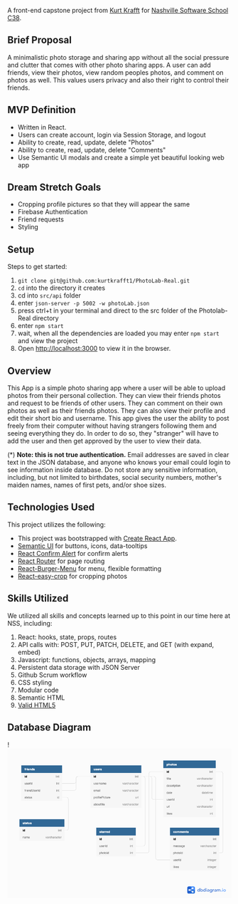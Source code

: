 A front-end capstone project from [Kurt Krafft](https://github.com/kurtkrafft) for [Nashville Software School C38](https://github.com/nss-day-cohort-38).

## Brief Proposal

A minimalistic photo storage and sharing app without all the social pressure and clutter that comes with other photo sharing apps. A user can add friends, view their photos, view random peoples photos, and comment on photos as well. This values users privacy and also their right to control their friends.

## MVP Definition

* Written in React.
* Users can create account, login via Session Storage, and logout
* Ability to create, read, update, delete "Photos"
* Ability to create, read, update, delete "Comments"
* Use Semantic UI modals and create a simple yet beautiful looking web app

## Dream Stretch Goals
* Cropping profile pictures so that they will appear the same
* Firebase Authentication
* Friend requests
* Styling



## Setup

Steps to get started:
1. `git clone git@github.com:kurtkrafft1/PhotoLab-Real.git`
1. `cd` into the directory it creates
1. cd into `src/api`  folder
1. enter `json-server -p 5002 -w photoLab.json`
1. press ctrl+t in your terminal and direct to the src folder of the Photolab-Real directory
1.  enter `npm start`
1. wait, when all the dependencies are loaded you may enter `npm start` and view the project
1. Open [http://localhost:3000](http://localhost:3000) to view it in the browser.

## Overview

This App is a simple photo sharing app where a user will be able to upload photos from their personal collection. They can view their friends photos and request to be friends of other users. They can comment on their own photos as well as their friends photos. They can also view their profile and edit their short bio and username. This app gives the user the ability to post freely from their computer without having strangers following them and seeing everything they do. In order to do so, they "stranger" will have to add the user and then get approved by the user to view their data. 

(*) **Note: this is not true authentication.** Email addresses are saved in clear text in the JSON database, and anyone who knows your email could login to see information inside database. Do not store any sensitive information, including, but not limited to birthdates, social security numbers, mother's maiden names, names of first pets, and/or shoe sizes.

## Technologies Used

This project utilizes the following:
* This project was bootstrapped with [Create React App](https://github.com/facebook/create-react-app).
* [Semantic UI](https://react.semantic-ui.com/) for buttons, icons, data-tooltips
* [React Confirm Alert](https://www.npmjs.com/package/react-confirm-alert) for confirm alerts
* [React Router](https://reacttraining.com/react-router/) for page routing
* [React-Burger-Menu](https://github.com/negomi/react-burger-menu) for menu, flexible formatting
* [React-easy-crop](https://github.com/ricardo-ch/react-easy-crop) for cropping photos

## Skills Utilized

We utilized all skills and concepts learned up to this point in our time here at NSS, including:

1. React: hooks, state, props, routes
1. API calls with: POST, PUT, PATCH, DELETE, and GET (with expand, embed)
1. Javascript: functions, objects, arrays, mapping
1. Persistent data storage with JSON Server
1. Github Scrum workflow
1. CSS styling
1. Modular code
1. Semantic HTML
1. [Valid HTML5](https://validator.w3.org/)

## Database Diagram
!![PhotoLab Diagram](./LabDiagram.png)
